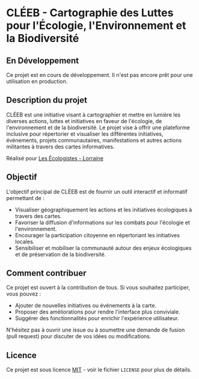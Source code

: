 # CLÉEB - Cartographie des Luttes pour l'Écologie, l'Environnement et la Biodiversité

## En Développement

Ce projet est en cours de développement. Il n'est pas encore prêt pour une utilisation en production.

## Description du projet

CLÉEB est une initiative visant à cartographier et mettre en lumière les diverses actions, luttes et initiatives en
faveur de l'écologie, de l'environnement et de la biodiversité. Le projet vise à offrir une plateforme inclusive pour
répertorier et visualiser les différentes initiatives, événements, projets communautaires, manifestations et autres
actions militantes à travers des cartes informatives.

Réalisé pour [Les Écologistes - Lorraine](https://lorraine.lesecologistes.fr/)

## Objectif

L'objectif principal de CLÉEB est de fournir un outil interactif et informatif permettant de :

- Visualiser géographiquement les actions et les initiatives écologiques à travers des cartes.
- Favoriser la diffusion d'informations sur les combats pour l'écologie et l'environnement.
- Encourager la participation citoyenne en répertoriant les initiatives locales.
- Sensibiliser et mobiliser la communauté autour des enjeux écologiques et de préservation de la biodiversité.

## Comment contribuer

Ce projet est ouvert à la contribution de tous. Si vous souhaitez participer, vous pouvez :

- Ajouter de nouvelles initiatives ou événements à la carte.
- Proposer des améliorations pour rendre l'interface plus conviviale.
- Suggérer des fonctionnalités pour enrichir l'expérience utilisateur.

N'hésitez pas à ouvrir une issue ou à soumettre une demande de fusion (pull request) pour discuter de vos idées ou modifications.

## Licence

Ce projet est sous licence [MIT](https://opensource.org/licenses/MIT) - voir le fichier `LICENSE` pour plus de détails.

